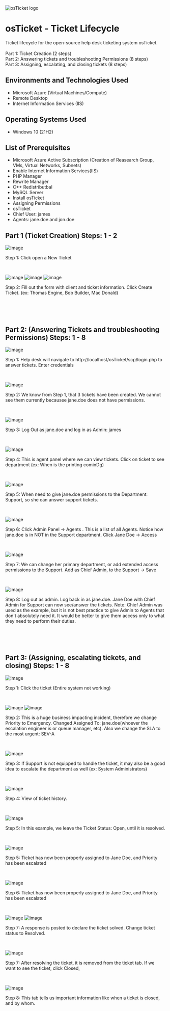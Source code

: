 <img src="https://i.imgur.com/Clzj7Xs.png" alt="osTicket logo"/>
</p>

<h1>osTicket - Ticket Lifecycle </h1>
Ticket lifecycle for the open-source help desk ticketing system osTicket.<br />
<br />
Part 1: Ticket Creation (2 steps) <br />
Part 2: Answering tickets and troubleshooting Permissions (8 steps)<br />
Part 3: Assigning, escalating, and closing tickets (8 steps)<br />



<h2>Environments and Technologies Used</h2>

- Microsoft Azure (Virtual Machines/Compute)
- Remote Desktop
- Internet Information Services (IIS)

<h2>Operating Systems Used </h2>

- Windows 10</b> (21H2)

<h2>List of Prerequisites</h2>

- Microsoft Azure Active Subscription (Creation of Reasearch Group, VMs, Virtual Networks, Subnets)
- Enable Internet Information Services(IIS)
- PHP Manager
- Rewrite Manager
- C++ Redistributbal
- MySQL Server
- Install osTicket
- Assigning Permissions
- osTicket
- Chief User: james
- Agents: jane.doe and jon.doe






<h2>Part 1 (Ticket Creation) Steps: 1 - 2 </h2>


![image](https://github.com/jameswsm/ticket-lifecycle/assets/170709350/cb391b3e-9a4f-4df8-8d76-858ba9917545)
<p>
Step 1: Click open a New Ticket
</p>
<br />

![image](https://github.com/jameswsm/ticket-lifecycle/assets/170709350/1e7f050e-ce88-4fad-8086-edae2b12c883)
![image](https://github.com/jameswsm/ticket-lifecycle/assets/170709350/3c3d2ce2-aa8d-49b8-97fd-c5c836122e5b)
![image](https://github.com/jameswsm/ticket-lifecycle/assets/170709350/41cb0f73-c580-4e35-bedb-b949738ef997)
<p>
Step 2: Fill out the form with client and ticket information. Click Create Ticket. (ex: Thomas Engine, Bob Builder, Mac Donald)
</p>
<br />
<br />
<br />

<h2>Part 2: (Answering Tickets and troubleshooting Permissions) Steps: 1 - 8</h2>

![image](https://github.com/jameswsm/ticket-lifecycle/assets/170709350/c5d490ff-3ae9-49f7-8e01-4e15dd02f33f)
<p>
Step 1: Help desk will navigate to http://localhost/osTicket/scp/login.php to answer tickets. Enter credentials
</p>
<br />

![image](https://github.com/jameswsm/ticket-lifecycle/assets/170709350/5ec41bae-8f1b-4009-8a31-822c99ecd064)
<p>
Step 2: We know from Step 1, that 3 tickets have been created. We cannot see them currently becausee jane.doe does not have permissions. 
</p>
<br />

![image](https://github.com/jameswsm/ticket-lifecycle/assets/170709350/b57a4bc4-1d1a-439c-a762-c4f0f35cce74)
<p>
Step 3: Log Out as jane.doe and log in as Admin: james
</p>
<br />

![image](https://github.com/jameswsm/ticket-lifecycle/assets/170709350/18acc8b1-718b-4c50-9330-236f1fc43cd9)
<p>
Step 4: This is agent panel where we can view tickets. Click on ticket to see department (ex: When is the printing cominDg)
</p>
<br />

![image](https://github.com/jameswsm/ticket-lifecycle/assets/170709350/680b93bc-c296-4ddb-a9bb-f10b53d89cec)
<p>
Step 5: When need to give jane.doe permissions to the Department: Support, so she can answer support tickets.
</p>
<br />

![image](https://github.com/jameswsm/ticket-lifecycle/assets/170709350/35793aad-fd11-45d4-945f-b03c74bdf601)
<p>
Step 6:  Click Admin Panel -> Agents . This is a list of all Agents. Notice how jane.doe is in NOT in the Support department. Click Jane Doe -> Access
</p>
<br />

![image](https://github.com/jameswsm/ticket-lifecycle/assets/170709350/8f131eed-9325-41ec-b778-414b017593f3)
<p>
Step 7: We can change her primary department, or add extended access permissions to the Support. Add as Chief Admin, to the Support -> Save
</p>
<br />

![image](https://github.com/jameswsm/ticket-lifecycle/assets/170709350/7b6f6f91-000a-4c73-8892-59ca9bdd8901)
<p>
Step 8: Log out as admin. Log back in as jane.doe. Jane Doe with Chief Admin for Support can now see/answer the tickets. Note: Chief Admin was used as the example, but it is not best practice to give Admin to Agents that don't absolutely need it. It would be better to give them access only to what they need to perform their duties.
</p>
<br />
<br />
<br />


<h2>Part 3: (Assigning, escalating tickets, and closing) Steps: 1 - 8</h2>

![image](https://github.com/jameswsm/ticket-lifecycle/assets/170709350/f7a74d25-372f-4f2c-9e0d-5010c3bc5205)
<p>
Step 1: Click the ticket (Entire system not working)
</p>
<br />

![image](https://github.com/jameswsm/ticket-lifecycle/assets/170709350/c0495ddb-0ffa-4f65-87b0-8905570e926a)
![image](https://github.com/jameswsm/ticket-lifecycle/assets/170709350/63a361dc-afeb-47d5-b490-3e1bc9853dfa)
<p>
Step 2: This is a huge business impacting incident, therefore we change Priority to Emergency. Changed Assigned To: jane.doe(whoever the escalation engineer is or queue manager, etc). Also we change the SLA to the most urgent: SEV-A
</p>
<br />

![image](https://github.com/jameswsm/ticket-lifecycle/assets/170709350/0dd0acdd-5d2f-494c-bdee-1a7f9fab8816)
<p>
Step 3: If Support is not equipped to handle the ticket, it may also be a good idea to escalate the department as well (ex: System Administrators)
</p>
<br />

![image](https://github.com/jameswsm/ticket-lifecycle/assets/170709350/28078867-8386-431a-8634-1e5c74fe527d)
<p>
Step 4: View of ticket history.
</p>
<br />

![image](https://github.com/jameswsm/ticket-lifecycle/assets/170709350/cd49acad-632e-4f63-bbb8-12dfb142e1f7)
<p>
Step 5: In this example, we leave the Ticket Status: Open, until it is resolved.
</p>
<br />

![image](https://github.com/jameswsm/ticket-lifecycle/assets/170709350/c30eb2f9-ef59-4e1a-b6f1-1aad7618a67f)
<p>
Step 5: Ticket has now been properly assigned to Jane Doe, and Priority has been escalated
</p>
<br />

![image](https://github.com/jameswsm/ticket-lifecycle/assets/170709350/c30eb2f9-ef59-4e1a-b6f1-1aad7618a67f)
<p>
Step 6: Ticket has now been properly assigned to Jane Doe, and Priority has been escalated
</p>
<br />

![image](https://github.com/jameswsm/ticket-lifecycle/assets/170709350/ff543722-c5ba-4c57-8797-68d8736253a9)
![image](https://github.com/jameswsm/ticket-lifecycle/assets/170709350/16d19540-ae04-4785-9ad6-e65629e5640a)
<p>
Step 7: A response is posted to declare the ticket solved. Change ticket status to Resolved.
</p>
<br />

![image](https://github.com/jameswsm/ticket-lifecycle/assets/170709350/87e18877-2f31-4cd7-af33-6ae2fcd302e8)
<p>
Step 7: After resolving the ticket, it is removed from the ticket tab. If we want to see the ticket, click Closed,
</p>
<br />

![image](https://github.com/jameswsm/ticket-lifecycle/assets/170709350/749e14f2-585e-4144-bf04-05079e7a1ca3)
<p>
Step 8: This tab tells us important information like when a ticket is closed, and by whom.
</p>
<br />





